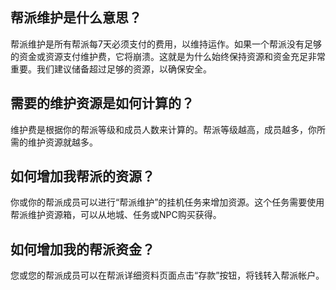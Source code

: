 ## 帮派维护是什么意思？
帮派维护是所有帮派每7天必须支付的费用，以维持运作。如果一个帮派没有足够的资金或资源支付维护费，它将崩溃。这就是为什么始终保持资源和资金充足非常重要。我们建议储备超过足够的资源，以确保安全。

## 需要的维护资源是如何计算的？
维护费是根据你的帮派等级和成员人数来计算的。帮派等级越高，成员越多，你所需的维护资源就越多。

## 如何增加我帮派的资源？
你或你的帮派成员可以进行“帮派维护”的挂机任务来增加资源。这个任务需要使用帮派维护资源箱，可以从地城、任务或NPC购买获得。

## 如何增加我的帮派资金？
您或您的帮派成员可以在帮派详细资料页面点击“存款”按钮，将钱转入帮派帐户。